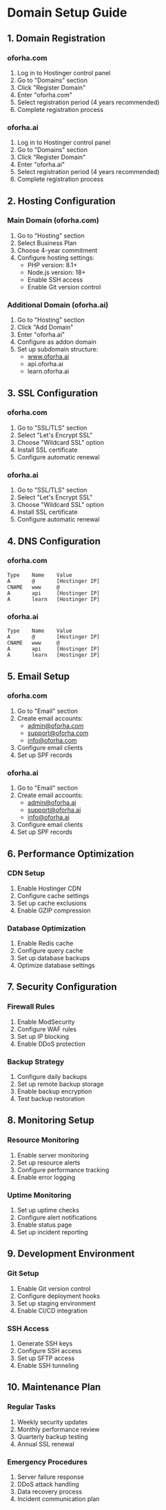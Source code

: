 # Domain Setup Guide

## 1. Domain Registration

### oforha.com
1. Log in to Hostinger control panel
2. Go to "Domains" section
3. Click "Register Domain"
4. Enter "oforha.com"
5. Select registration period (4 years recommended)
6. Complete registration process

### oforha.ai
1. Log in to Hostinger control panel
2. Go to "Domains" section
3. Click "Register Domain"
4. Enter "oforha.ai"
5. Select registration period (4 years recommended)
6. Complete registration process

## 2. Hosting Configuration

### Main Domain (oforha.com)
1. Go to "Hosting" section
2. Select Business Plan
3. Choose 4-year commitment
4. Configure hosting settings:
   - PHP version: 8.1+
   - Node.js version: 18+
   - Enable SSH access
   - Enable Git version control

### Additional Domain (oforha.ai)
1. Go to "Hosting" section
2. Click "Add Domain"
3. Enter "oforha.ai"
4. Configure as addon domain
5. Set up subdomain structure:
   - www.oforha.ai
   - api.oforha.ai
   - learn.oforha.ai

## 3. SSL Configuration

### oforha.com
1. Go to "SSL/TLS" section
2. Select "Let's Encrypt SSL"
3. Choose "Wildcard SSL" option
4. Install SSL certificate
5. Configure automatic renewal

### oforha.ai
1. Go to "SSL/TLS" section
2. Select "Let's Encrypt SSL"
3. Choose "Wildcard SSL" option
4. Install SSL certificate
5. Configure automatic renewal

## 4. DNS Configuration

### oforha.com
```
Type    Name    Value
A       @       [Hostinger IP]
CNAME   www     @
A       api     [Hostinger IP]
A       learn   [Hostinger IP]
```

### oforha.ai
```
Type    Name    Value
A       @       [Hostinger IP]
CNAME   www     @
A       api     [Hostinger IP]
A       learn   [Hostinger IP]
```

## 5. Email Setup

### oforha.com
1. Go to "Email" section
2. Create email accounts:
   - admin@oforha.com
   - support@oforha.com
   - info@oforha.com
3. Configure email clients
4. Set up SPF records

### oforha.ai
1. Go to "Email" section
2. Create email accounts:
   - admin@oforha.ai
   - support@oforha.ai
   - info@oforha.ai
3. Configure email clients
4. Set up SPF records

## 6. Performance Optimization

### CDN Setup
1. Enable Hostinger CDN
2. Configure cache settings
3. Set up cache exclusions
4. Enable GZIP compression

### Database Optimization
1. Enable Redis cache
2. Configure query cache
3. Set up database backups
4. Optimize database settings

## 7. Security Configuration

### Firewall Rules
1. Enable ModSecurity
2. Configure WAF rules
3. Set up IP blocking
4. Enable DDoS protection

### Backup Strategy
1. Configure daily backups
2. Set up remote backup storage
3. Enable backup encryption
4. Test backup restoration

## 8. Monitoring Setup

### Resource Monitoring
1. Enable server monitoring
2. Set up resource alerts
3. Configure performance tracking
4. Enable error logging

### Uptime Monitoring
1. Set up uptime checks
2. Configure alert notifications
3. Enable status page
4. Set up incident reporting

## 9. Development Environment

### Git Setup
1. Enable Git version control
2. Configure deployment hooks
3. Set up staging environment
4. Enable CI/CD integration

### SSH Access
1. Generate SSH keys
2. Configure SSH access
3. Set up SFTP access
4. Enable SSH tunneling

## 10. Maintenance Plan

### Regular Tasks
1. Weekly security updates
2. Monthly performance review
3. Quarterly backup testing
4. Annual SSL renewal

### Emergency Procedures
1. Server failure response
2. DDoS attack handling
3. Data recovery process
4. Incident communication plan 